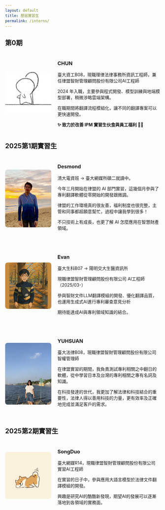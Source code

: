 ```yaml
---
layout: default
title: 歷屆實習生
permalink: /interns/
---
```


<h2>第0期</h2>

<div style="display: flex; align-items: center; margin: 20px 0;">
  <img src="/assets/images/CHUN.jpeg" alt="CHUN" style="width:150px; border-radius: 8px; margin-right:20px;">
  <div>
    <h3>CHUN</h3>
      <p>臺大資工B08，現職理律法律事務所資訊工程師，兼任律盟智財管理顧問股份有限公司AI工程師</p>  
      <p>2024 年入職，主要參與程式開發、模型訓練與地端模型部署，稍微涉略雲端架構。</p>  
      <p>在職期間將翻譯流程模組化，讓不同的翻譯專案可以更快速開發。</p>
      <p><strong>✨ 致力於改善 IPM 實習生伙食與員工福利 🍱💡</strong></p>
  </div>
</div>

<h2>2025第1期實習生</h2>
<div style="display: flex; align-items: center; margin: 20px 0;">
  <img src="/assets/images/Desmond.png" alt="Desmond" style="width:150px; border-radius: 8px; margin-right:20px;">
  <div>
    <h3>Desmond</h3>
      <p>清大電資班 → 臺大網媒所碩二就讀中。</p>
      <p>今年三月開始在律盟的 AI 部門實習，這幾個月參與了專利翻譯軟體從零開始的開發跟微調。</p>
      <p>律盟的工作環境真的很友善，福利制度也很完整，主管和同事都超願意幫忙，過程中讓我學到很多！</p>
      <p>不只技術上有成長，也更了解 AI 怎麼應用在智慧財產領域。</p>
      <br>
  </div>
</div>
<div style="display: flex; align-items: center; margin: 20px 0;">
  <img src="/assets/images/Evan.png" alt="Evan" style="width:150px; border-radius: 8px; margin-right:20px;">
  <div>
    <h3>Evan</h3>
      <p>臺大生科B07 → 陽明交大生醫資訊所</p>
      <p>現職律盟智財管理顧問股份有限公司 AI工程師（2025/03-）</p>
      <p>參與智財文件LLM翻譯模組的開發、優化翻譯品質，也運用生成式AI進行專利審查意見分析</p>
      <p>期待能達成AI與專利領域知識的結合。</p>
      <br>
  </div>
</div>
<div style="display: flex; align-items: center; margin: 20px 0;">
  <img src="/assets/images/YUHSUAN.jpg" alt="YUHSUAN" style="width:150px; border-radius: 8px; margin-right:20px;">
  <div>
    <h3>YUHSUAN</h3>
      <p>臺大法律B08，現職律盟智財管理顧問股份有限公司智權管理師</p>  
      <p>在律盟實習的期間，我負責測試專利相關之中翻日的軟體，從中學習日本及台灣的專利相關之專有名詞及知識。</p>
      <p>在科技發達的世代，我更加了解法律和科技結合的重要性，法律人得以善用科技的力量，更有效率及正確地完成並滿足客戶的需求。</p>
      <br>
  </div>
</div>
<h2>2025第2期實習生</h2>
<div style="display: flex; align-items: center; margin: 20px 0;">
  <img src="/assets/images/SongDuo.jpeg" alt="SongDuo" style="width:150px; border-radius: 8px; margin-right:20px;">
  <div>
    <h3>SongDuo</h3>
      <p>臺大網媒R14，現職律盟智財管理顧問股份有限公司 實習AI工程師</p>  
      <p>在實習的日子中，參與應用大語言模型於法律文件翻譯模組的開發。</p> 
      <p>興趣是研究AI的酷酷新發現，期望AI的發展可以逐漸落地到各領域的實務面。</p> 
    
  </div>
</div>

